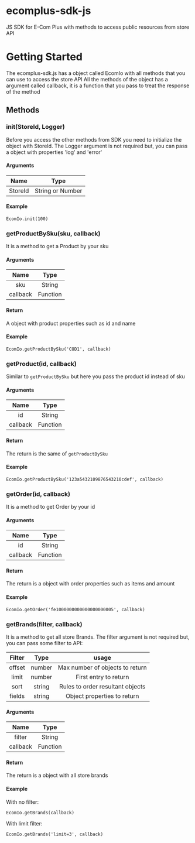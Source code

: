 # ecomplus-sdk-js
JS SDK for E-Com Plus with methods to access public resources from store API

# Getting Started
The ecomplus-sdk.js has a object called EcomIo with all methods that you can use to access the store API
All the methods of the object has a argument called callback, it is a function that you pass to treat the response of the method

## Methods
### init(StoreId, Logger)
Before you access the other methods from SDK you need to initialize the object with StoreId. The Logger argument is not required but, you can pass a object with properties 'log' and 'error'

#### Arguments
|   Name  | Type |
| :---:  | :---:|
| StoreId | String or Number |

#### Example
    EcomIo.init(100)
    
### getProductBySku(sku, callback)
It is a method to get a Product by your sku

#### Arguments 
|  Name  | Type |
| :---:  | :---:|
| sku | String |
| callback | Function |

#### Return 
A object with product properties such as id and name

#### Example
    EcomIo.getProductBySku('COD1', callback)

### getProduct(id, callback)
Similar to `getProductBySku` but here you pass the product id instead of sku

#### Arguments 
|  Name  | Type |
| :---:  | :---:|
| id | String |
| callback | Function |

#### Return 
The return is the same of `getProductBySku`

#### Example
    EcomIo.getProductBySku('123a5432109876543210cdef', callback)
    

### getOrder(id, callback)
It is a method to get Order by your id

#### Arguments 
|  Name  | Type |
| :---:  | :---:|
| id | String |
| callback | Function |

#### Return 
The return is a object with order properties such as items and amount

#### Example
    EcomIo.getOrder('fe1000000000000000000005', callback)
    
### getBrands(filter, callback)
It is a method to get all store Brands. The filter argument is not required but, you can pass some filter to API:  

|  Filter  | Type | usage |
| :---:  | :---:|  :---:|
| offset | number | Max number of objects to return |
| limit | number | First entry to return |
| sort | string | Rules to order resultant objects |
| fields | string | Object properties to return |

#### Arguments 
|  Name  | Type |
| :---:  | :---:|
| filter | String |
| callback | Function |

#### Return 
The return is a object with all store brands

#### Example
With no filter:
    
    EcomIo.getBrands(callback)
With limit filter:    

    EcomIo.getBrands('limit=3', callback)

